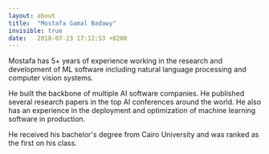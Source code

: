 ```yaml
---
layout: about
title:  "Mostafa Gamal Badawy"
invisible: true
date:   2018-07-23 17:12:53 +0200
---
```

Mostafa has 5+ years of experience working in the research and development of ML software including natural language processing and computer vision systems. 

He built the backbone of multiple AI software companies. He published several research papers in the top AI conferences around the world. He also has an experience in the deployment and optimization of machine learning software in production. 

He received his bachelor's degree from Cairo University and was ranked as the first on his class.
